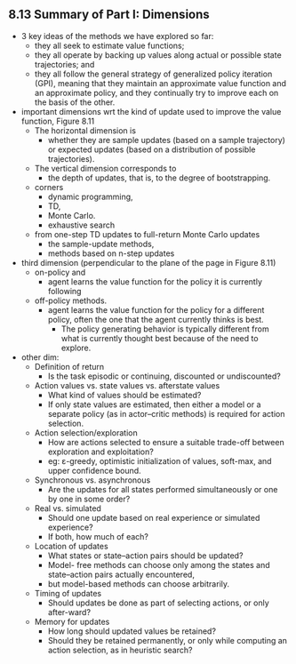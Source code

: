 ## 8.13 Summary of Part I: Dimensions
* 3 key ideas of the methods we have explored so far:
  * they all seek to estimate value functions;
  * they all operate by backing up values along actual or possible state trajectories; and
  * they all follow the general strategy of generalized policy iteration (GPI), meaning that
    they maintain an approximate value function and an approximate policy, and
    they continually try to improve each on the basis of the other.
* important dimensions wrt the kind of update used to improve the value function, Figure 8.11
  * The horizontal dimension is
    * whether they are sample updates (based on a sample trajectory) or
    expected updates (based on a distribution of possible trajectories).
  * The vertical dimension corresponds to
    * the depth of updates, that is, to the degree of bootstrapping.
  * corners
    *  dynamic programming,
    * TD,
    * Monte Carlo.
    * exhaustive search
  * from one-step TD updates to full-return Monte Carlo updates
    * the sample-update methods,
    * methods based on n-step updates
* third dimension (perpendicular to the plane of the page in Figure 8.11)
  * on-policy and
    * agent learns the value function for the policy it is currently following
  * off-policy methods.
    * agent learns the value function for the policy for a different policy,
      often the one that the agent currently thinks is best.
      * The policy generating behavior is typically different from what is currently
        thought best because of the need to explore.
* other dim:
  * Definition of return
    * Is the task episodic or continuing, discounted or undiscounted?
  * Action values vs. state values vs. afterstate values
    * What kind of values should be estimated?
    * If only state values are estimated, then either a model or a separate
      policy (as in actor–critic methods) is required for action selection.
  * Action selection/exploration
    * How are actions selected to ensure a suitable trade-off between exploration and exploitation?
    * eg: ε-greedy, optimistic initialization of values, soft-max, and upper confidence bound.
  * Synchronous vs. asynchronous
    * Are the updates for all states performed simultaneously or one by one in some order?
  * Real vs. simulated
    * Should one update based on real experience or simulated experience?
    * If both, how much of each?
  * Location of updates
    * What states or state–action pairs should be updated?
    * Model- free methods can choose only among the states and state–action pairs actually encountered,
    * but model-based methods can choose arbitrarily.
  * Timing of updates
    * Should updates be done as part of selecting actions, or only after-ward?
  * Memory for updates
    * How long should updated values be retained?
    * Should they be retained permanently, or
      only while computing an action selection, as in heuristic search?

<!--
In model learning, the goal is to estimate a model from experience $$ \{S_1, A_1, R_2, ..., S_t \} $$.
That is a supervised learning problem, where:
$(S_1, A_1) \mapsto (S_2, R_2), (S_2, A_2) \mapsto (S_3, R_3), \ldots, (S_{t-1}, A_{t-1}) \mapsto (S_t, R_t)$.
Learning $s, a \mapsto r$ is a regression problem, whereas
learning $s, a \mapsto s'$ is a density estimation problem.
 -->
